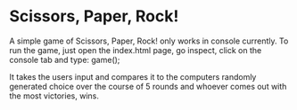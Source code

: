 # Scissors, Paper, Rock!

A simple game of Scissors, Paper, Rock! only works in console currently. To run the game, just open the index.html page, go inspect, click on the console tab and type: game();

It takes the users input and compares it to the computers randomly generated choice over the course of 5 rounds and whoever comes out with the most victories, wins.
